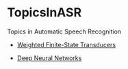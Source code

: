 TopicsInASR
===========

 Topics in Automatic Speech Recognition
 
 
 * [Weighted Finite-State Transducers](./WFST/WFST.md)
 
 * [Deep Neural Networks](./DNN/DNN.md)
